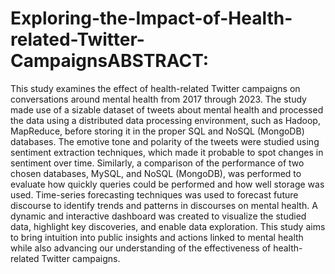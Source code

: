 # Exploring-the-Impact-of-Health-related-Twitter-CampaignsABSTRACT:
This study examines the effect of health-related Twitter campaigns on conversations around mental health from 2017 through 2023. The study made use of a sizable dataset of tweets about mental health and processed the data using a distributed data processing environment, such as Hadoop, MapReduce, before storing it in the proper SQL and NoSQL (MongoDB) databases. The emotive tone and polarity of the tweets were studied using sentiment extraction techniques, which made it probable to spot changes in sentiment over time.  Similarly, a comparison of the performance of two chosen databases, MySQL, and NoSQL (MongoDB), was performed to evaluate how quickly queries could be performed and how well storage was used.  Time-series forecasting techniques was used to forecast future discourse to identify trends and patterns in discourses on mental health. A dynamic and interactive dashboard was created to visualize the studied data, highlight key discoveries, and enable data exploration. This study aims to bring intuition into public insights and actions linked to mental health while also advancing our understanding of the effectiveness of health-related Twitter campaigns.
